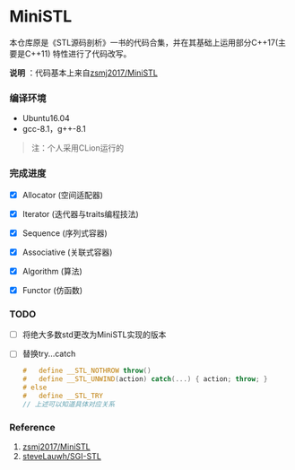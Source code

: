 # MiniSTL
本仓库原是《STL源码剖析》一书的代码合集，并在其基础上运用部分C++17(主要是C++11) 特性进行了代码改写。

**说明** ：代码基本上来自[zsmj2017/MiniSTL](https://github.com/zsmj2017/MiniSTL)

### 编译环境

- Ubuntu16.04
- gcc-8.1，g++-8.1

> 注：个人采用CLion运行的

### 完成进度

- [x] Allocator (空间适配器)
- [x] Iterator (迭代器与traits编程技法)
- [x] Sequence (序列式容器)
- [x] Associative (关联式容器)
- [x] Algorithm (算法)
- [x] Functor (仿函数)


### TODO

- [ ] 将绝大多数std更改为MiniSTL实现的版本

- [ ] 替换try...catch

  ```cpp
  #   define __STL_NOTHROW throw()
  #   define __STL_UNWIND(action) catch(...) { action; throw; }
  # else
  #   define __STL_TRY 
  // 上述可以知道具体对应关系
  ```

### Reference

1. [zsmj2017/MiniSTL](https://github.com/zsmj2017/MiniSTL)
2. [steveLauwh/SGI-STL](https://github.com/steveLauwh/SGI-STL)